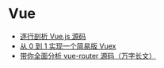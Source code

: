 # Vue

- [逐行剖析 Vue.js 源码](https://nlrx-wjc.github.io/Learn-Vue-Source-Code/)
- [从 0 到 1 实现一个简易版 Vuex](https://juejin.im/post/5e3771e4e51d4502671a444d)
- [带你全面分析 vue-router 源码（万字长文）](https://juejin.im/post/5e456513f265da573c0c6d4b)
